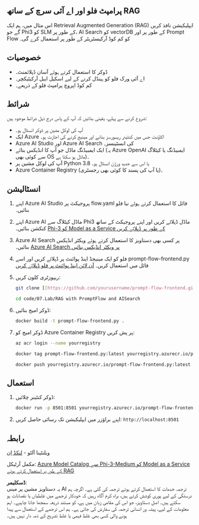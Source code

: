 ## پرامپٹ فلو اور اے آئی سرچ کے ساتھ RAG

اس مثال میں، ہم ایک Retrieval Augmented Generation (RAG) ایپلیکیشن نافذ کریں گے جو Phi3 کو SLM کے طور پر، AI Search کو vectorDB کے طور پر اور Prompt Flow کو کم کوڈ آرکیسٹریٹر کے طور پر استعمال کرے گی۔

## خصوصیات

- ڈوکر کا استعمال کرتے ہوئے آسان ڈپلائمنٹ۔
- اے آئی ورک فلو کو ہینڈل کرنے کے لیے اسکیل ایبل آرکیٹیکچر۔
- کم کوڈ اپروچ پرامپٹ فلو کے ذریعے۔

## شرائط

شروع کرنے سے پہلے، یقینی بنائیں کہ آپ کے پاس درج ذیل شرائط موجود ہیں:

- آپ کی لوکل مشین پر ڈوکر انسٹال ہو۔
- ایک Azure اکاؤنٹ جس میں کنٹینر ریسورسز بنانے اور مینیج کرنے کی اجازت ہو۔
- Azure AI Studio اور Azure AI Search کی انسٹینسز۔
- ایک ایمبیڈنگ ماڈل جو آپ کا انڈیکس بنائے (یہ Azure OpenAI ایمبیڈنگ یا کیٹلاگ سے کوئی بھی OS ماڈل ہو سکتا ہے)۔
- آپ کی لوکل مشین پر Python 3.8 یا اس سے جدید ورژن انسٹال ہو۔
- Azure Container Registry (یا آپ کی پسند کا کوئی بھی رجسٹری)۔

## انسٹالیشن

1. اپنے Azure AI Studio پروجیکٹ پر flow.yaml فائل کا استعمال کرتے ہوئے نیا فلو بنائیں۔
2. اپنے Azure AI ماڈل کیٹلاگ سے Phi3 ماڈل ڈپلائے کریں اور اپنے پروجیکٹ کے ساتھ کنکشن بنائیں۔ [Phi-3 کو Model as a Service کے طور پر ڈپلائے کریں](https://learn.microsoft.com/azure/machine-learning/how-to-deploy-models-phi-3?view=azureml-api-2&tabs=phi-3-mini)
3. Azure AI Search پر کسی بھی دستاویز کا استعمال کرتے ہوئے ویکٹر انڈیکس بنائیں۔ [Azure AI Search پر ویکٹر انڈیکس بنائیں](https://learn.microsoft.com/azure/search/search-how-to-create-search-index?tabs=portal)
4. فلو کو ایک مینیجڈ اینڈ پوائنٹ پر ڈپلائے کریں اور اسے prompt-flow-frontend.py فائل میں استعمال کریں۔ [آن لائن اینڈ پوائنٹ پر فلو ڈپلائے کریں](https://learn.microsoft.com/azure/ai-studio/how-to/flow-deploy)
5. ریپوزٹری کلون کریں:

    ```sh
    git clone [[https://github.com/yourusername/prompt-flow-frontend.git](https://github.com/microsoft/Phi-3CookBook.git)](https://github.com/microsoft/Phi-3CookBook.git)
    
    cd code/07.Lab/RAG with PromptFlow and AISearch
    ```

6. ڈوکر امیج بنائیں:

    ```sh
    docker build -t prompt-flow-frontend.py .
    ```

7. ڈوکر امیج کو Azure Container Registry پر پش کریں:

    ```sh
    az acr login --name yourregistry
    
    docker tag prompt-flow-frontend.py:latest yourregistry.azurecr.io/prompt-flow-frontend.py:latest
    
    docker push yourregistry.azurecr.io/prompt-flow-frontend.py:latest
    ```

## استعمال

1. ڈوکر کنٹینر چلائیں:

    ```sh
    docker run -p 8501:8501 yourregistry.azurecr.io/prompt-flow-frontend.py:latest
    ```

2. اپنے براؤزر میں ایپلیکیشن تک رسائی حاصل کریں: `http://localhost:8501`

## رابطہ

ویلنٹینا آلٹو - [لنکڈ اِن](https://www.linkedin.com/in/valentina-alto-6a0590148/)

مکمل آرٹیکل: [Azure Model Catalog سے Phi-3-Medium کو Model as a Service کے طور پر استعمال کرتے ہوئے RAG](https://medium.com/@valentinaalto/rag-with-phi-3-medium-as-a-model-as-a-service-from-azure-model-catalog-62e1411948f3)

**ڈسکلیمر**:  
یہ دستاویز مشین پر مبنی AI ترجمہ خدمات کا استعمال کرتے ہوئے ترجمہ کی گئی ہے۔ اگرچہ ہم درستگی کے لیے پوری کوشش کرتے ہیں، براہ کرم آگاہ رہیں کہ خودکار ترجمے میں غلطیاں یا نقصانات ہو سکتے ہیں۔ اصل دستاویز، جو اس کی مقامی زبان میں ہے، کو مستند ذریعہ سمجھا جانا چاہیے۔ اہم معلومات کے لیے، پیشہ ور انسانی ترجمہ کی سفارش کی جاتی ہے۔ ہم اس ترجمے کے استعمال سے پیدا ہونے والی کسی بھی غلط فہمی یا غلط تشریح کے ذمہ دار نہیں ہیں۔